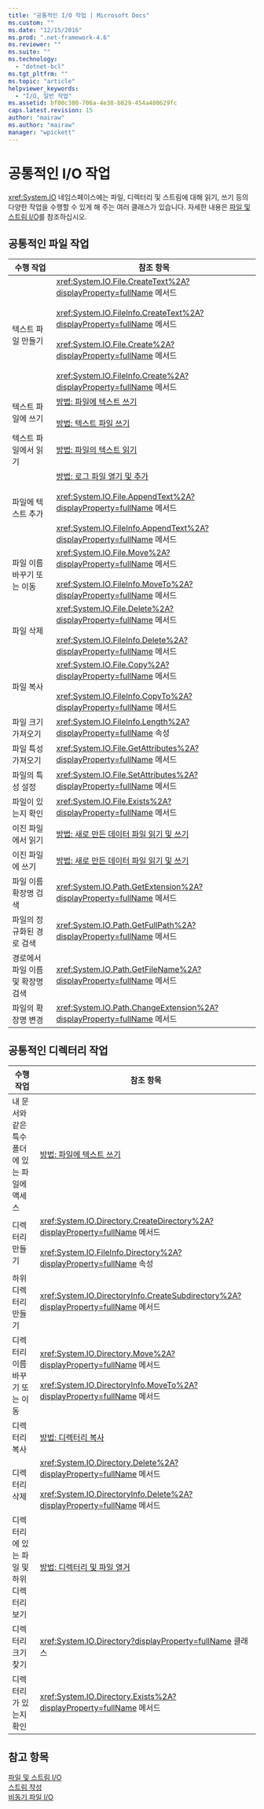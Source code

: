 ```yaml
---
title: "공통적인 I/O 작업 | Microsoft Docs"
ms.custom: ""
ms.date: "12/15/2016"
ms.prod: ".net-framework-4.6"
ms.reviewer: ""
ms.suite: ""
ms.technology: 
  - "dotnet-bcl"
ms.tgt_pltfrm: ""
ms.topic: "article"
helpviewer_keywords: 
  - "I/O, 일반 작업"
ms.assetid: bf00c380-706a-4e38-b829-454a480629fc
caps.latest.revision: 15
author: "mairaw"
ms.author: "mairaw"
manager: "wpickett"
---
```

# 공통적인 I/O 작업
<xref:System.IO> 네임스페이스에는 파일, 디렉터리 및 스트림에 대해 읽기, 쓰기 등의 다양한 작업을 수행할 수 있게 해 주는 여러 클래스가 있습니다.  자세한 내용은 [파일 및 스트림 I\/O](../../../docs/standard/io/index.md)를 참조하십시오.  
  
## 공통적인 파일 작업  
  
|수행 작업|참조 항목|  
|-----------|-----------|  
|텍스트 파일 만들기|<xref:System.IO.File.CreateText%2A?displayProperty=fullName> 메서드<br /><br /> <xref:System.IO.FileInfo.CreateText%2A?displayProperty=fullName> 메서드<br /><br /> <xref:System.IO.File.Create%2A?displayProperty=fullName> 메서드<br /><br /> <xref:System.IO.FileInfo.Create%2A?displayProperty=fullName> 메서드|  
|텍스트 파일에 쓰기|[방법: 파일에 텍스트 쓰기](../../../docs/standard/io/how-to-write-text-to-a-file.md)<br /><br /> [방법: 텍스트 파일 쓰기](../Topic/How%20to:%20Write%20a%20Text%20File%20\(C++-CLI\).md)|  
|텍스트 파일에서 읽기|[방법: 파일의 텍스트 읽기](../../../docs/standard/io/how-to-read-text-from-a-file.md)|  
|파일에 텍스트 추가|[방법: 로그 파일 열기 및 추가](../../../docs/standard/io/how-to-open-and-append-to-a-log-file.md)<br /><br /> <xref:System.IO.File.AppendText%2A?displayProperty=fullName> 메서드<br /><br /> <xref:System.IO.FileInfo.AppendText%2A?displayProperty=fullName> 메서드|  
|파일 이름 바꾸기 또는 이동|<xref:System.IO.File.Move%2A?displayProperty=fullName> 메서드<br /><br /> <xref:System.IO.FileInfo.MoveTo%2A?displayProperty=fullName> 메서드|  
|파일 삭제|<xref:System.IO.File.Delete%2A?displayProperty=fullName> 메서드<br /><br /> <xref:System.IO.FileInfo.Delete%2A?displayProperty=fullName> 메서드|  
|파일 복사|<xref:System.IO.File.Copy%2A?displayProperty=fullName> 메서드<br /><br /> <xref:System.IO.FileInfo.CopyTo%2A?displayProperty=fullName> 메서드|  
|파일 크기 가져오기|<xref:System.IO.FileInfo.Length%2A?displayProperty=fullName> 속성|  
|파일 특성 가져오기|<xref:System.IO.File.GetAttributes%2A?displayProperty=fullName> 메서드|  
|파일의 특성 설정|<xref:System.IO.File.SetAttributes%2A?displayProperty=fullName> 메서드|  
|파일이 있는지 확인|<xref:System.IO.File.Exists%2A?displayProperty=fullName> 메서드|  
|이진 파일에서 읽기|[방법: 새로 만든 데이터 파일 읽기 및 쓰기](../../../docs/standard/io/how-to-read-and-write-to-a-newly-created-data-file.md)|  
|이진 파일에 쓰기|[방법: 새로 만든 데이터 파일 읽기 및 쓰기](../../../docs/standard/io/how-to-read-and-write-to-a-newly-created-data-file.md)|  
|파일 이름 확장명 검색|<xref:System.IO.Path.GetExtension%2A?displayProperty=fullName> 메서드|  
|파일의 정규화된 경로 검색|<xref:System.IO.Path.GetFullPath%2A?displayProperty=fullName> 메서드|  
|경로에서 파일 이름 및 확장명 검색|<xref:System.IO.Path.GetFileName%2A?displayProperty=fullName> 메서드|  
|파일의 확장명 변경|<xref:System.IO.Path.ChangeExtension%2A?displayProperty=fullName> 메서드|  
  
## 공통적인 디렉터리 작업  
  
|수행 작업|참조 항목|  
|-----------|-----------|  
|내 문서와 같은 특수 폴더에 있는 파일에 액세스|[방법: 파일에 텍스트 쓰기](../../../docs/standard/io/how-to-write-text-to-a-file.md)|  
|디렉터리 만들기|<xref:System.IO.Directory.CreateDirectory%2A?displayProperty=fullName> 메서드<br /><br /> <xref:System.IO.FileInfo.Directory%2A?displayProperty=fullName> 속성|  
|하위 디렉터리 만들기|<xref:System.IO.DirectoryInfo.CreateSubdirectory%2A?displayProperty=fullName> 메서드|  
|디렉터리 이름 바꾸기 또는 이동|<xref:System.IO.Directory.Move%2A?displayProperty=fullName> 메서드<br /><br /> <xref:System.IO.DirectoryInfo.MoveTo%2A?displayProperty=fullName> 메서드|  
|디렉터리 복사|[방법: 디렉터리 복사](../../../docs/standard/io/how-to-copy-directories.md)|  
|디렉터리 삭제|<xref:System.IO.Directory.Delete%2A?displayProperty=fullName> 메서드<br /><br /> <xref:System.IO.DirectoryInfo.Delete%2A?displayProperty=fullName> 메서드|  
|디렉터리에 있는 파일 및 하위 디렉터리 보기|[방법: 디렉터리 및 파일 열거](../../../docs/standard/io/how-to-enumerate-directories-and-files.md)|  
|디렉터리 크기 찾기|<xref:System.IO.Directory?displayProperty=fullName> 클래스|  
|디렉터리가 있는지 확인|<xref:System.IO.Directory.Exists%2A?displayProperty=fullName> 메서드|  
  
## 참고 항목  
 [파일 및 스트림 I\/O](../../../docs/standard/io/index.md)   
 [스트림 작성](../../../docs/standard/io/composing-streams.md)   
 [비동기 파일 I\/O](../../../docs/standard/io/비동기-파일-i-o.md)